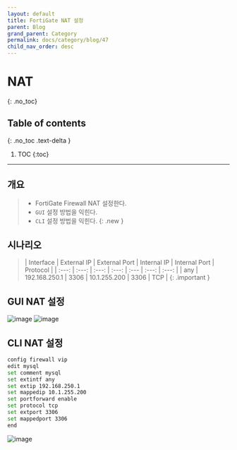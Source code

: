 ```yaml
---
layout: default
title: FortiGate NAT 설정
parent: Blog
grand_parent: Category
permalink: docs/category/blog/47
child_nav_order: desc
---
```

# NAT
{: .no_toc}

## Table of contents
{: .no_toc .text-delta }

1. TOC
{:toc}

---
## 개요

> - FortiGate Firewall NAT 설정한다.
> - `GUI` 설정 방법을 익힌다.
> - `CLI` 설정 방법을 익힌다.
{: .new }

## 시나리오

> | Interface | External IP | External Port | Internal IP | Internal Port | Protocol |
> | :---: | :---: | :---: | :---: | :--- | :---: | :---: |
> | any | 192.168.250.1 | 3306 | 10.1.255.200 | 3306 | TCP |
{: .important }

## GUI NAT 설정

![image](https://user-images.githubusercontent.com/36792594/199439317-1100e2a4-40db-4d9e-b438-e1bd29647207.png)
![image](https://user-images.githubusercontent.com/36792594/199439334-7daa6583-4d6c-4d6e-b10d-c0dff4b4e3aa.png)

## CLI NAT 설정

```bash
config firewall vip
edit mysql
set comment mysql
set extintf any
set extip 192.168.250.1
set mappedip 10.1.255.200
set portforward enable
set protocol tcp
set extport 3306
set mappedport 3306
end
```

![image](https://user-images.githubusercontent.com/36792594/199439082-05063659-31e7-4c17-9753-4e28621095c1.png)